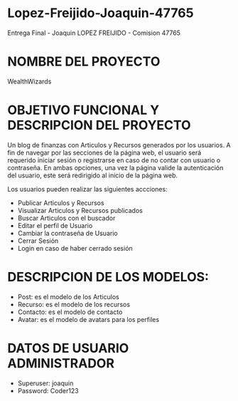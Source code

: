 # Lopez-Freijido-Joaquin-47765
Entrega Final - Joaquin LOPEZ FREIJIDO - Comision 47765

# NOMBRE DEL PROYECTO 
WealthWizards

# OBJETIVO FUNCIONAL Y DESCRIPCION DEL PROYECTO 
Un blog de finanzas con Articulos y Recursos generados por los usuarios.
A fin de navegar por las secciones de la página web, el usuario será requerido iniciar sesión o registrarse en caso de no contar con usuario o contraseña. En ambas opciones, una vez la página valide la autenticación del usuario, este será redirigido al inicio de la página web.

Los usuarios pueden realizar las siguientes accciones:
- Publicar Articulos y Recursos
- Visualizar Articulos y Recursos publicados
- Buscar Articulos con el buscador
- Editar el perfil de Usuario
- Cambiar la contraseña de Usuario
- Cerrar Sesión
- Login en caso de haber cerrado sesión

# DESCRIPCION DE LOS MODELOS:
- Post: es el modelo de los Articulos
- Recurso: es el modelo de los recursos
- Contacto: es el modelo de contacto
- Avatar: es el modelo de avatars para los perfiles

# DATOS DE USUARIO ADMINISTRADOR
- Superuser: joaquin
- Password: Coder123
